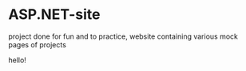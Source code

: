 # ASP.NET-site
project done for fun and to practice, website containing various mock pages of projects

hello!